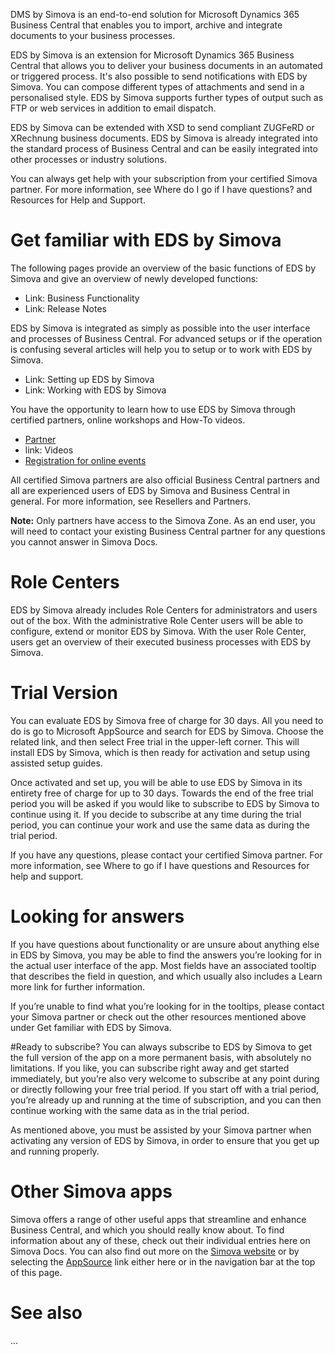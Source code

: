 DMS by Simova is an end-to-end solution for Microsoft Dynamics 365 Business Central that enables you to import, archive and integrate documents to your business processes.




EDS by Simova is an extension for Microsoft Dynamics 365 Business Central that allows you to deliver your business documents in an automated or triggered process. It's also possible to send notifications with EDS by Simova. You can compose different types of attachments and send in a personalised style. EDS by Simova supports further types of output such as FTP or web services in addition to email dispatch.

EDS by Simova can be extended with XSD to send compliant ZUGFeRD or XRechnung business documents. EDS by Simova is already integrated into the standard process of Business Central and can be easily integrated into other processes or industry solutions.

You can always get help with your subscription from your certified Simova partner. For more information, see Where do I go if I have questions? and Resources for Help and Support.

# Get familiar with EDS by Simova
The following pages provide an overview of the basic functions of EDS by Simova and give an overview of newly developed functions:
- Link: Business Functionality
- Link: Release Notes

EDS by Simova is integrated as simply as possible into the user interface and processes of Business Central. For advanced setups or if the operation is confusing several articles will help you to setup or to work with EDS by Simova.
- Link: Setting up EDS by Simova
- Link: Working with EDS by Simova

You have the opportunity to learn how to use EDS by Simova through certified partners, online workshops and How-To videos.
- [Partner](https://www.simova.de/partner?lang=en)
- link: Videos
- [Registration for online events](https://www.simova.de/veranstaltungen?lang=en)

All certified Simova partners are also official Business Central partners and all are experienced users of EDS by Simova and Business Central in general. For more information, see Resellers and Partners.

**Note:** Only partners have access to the Simova Zone. As an end user, you will need to contact your existing Business Central partner for any questions you cannot answer in Simova Docs.

# Role Centers
EDS by Simova already includes Role Centers for administrators and users out of the box. With the administrative Role Center users will be able to configure, extend or monitor EDS by Simova. With the user Role Center, users get an overview of their executed business processes with EDS by Simova.

# Trial Version
You can evaluate EDS by Simova free of charge for 30 days. All you need to do is go to Microsoft AppSource and search for EDS by Simova. Choose the related link, and then select Free trial in the upper-left corner. This will install EDS by Simova, which is then ready for activation and setup using assisted setup guides.

Once activated and set up, you will be able to use EDS by Simova in its entirety free of charge for up to 30 days. Towards the end of the free trial period you will be asked if you would like to subscribe to EDS by Simova to continue using it. If you decide to subscribe at any time during the trial period, you can continue your work and use the same data as during the trial period.

If you have any questions, please contact your certified Simova partner. For more information, see Where to go if I have questions and Resources for help and support.

# Looking for answers
If you have questions about functionality or are unsure about anything else in EDS by Simova, you may be able to find the answers you’re looking for in the actual user interface of the app. Most fields have an associated tooltip that describes the field in question, and which usually also includes a Learn more link for further information.

If you’re unable to find what you’re looking for in the tooltips, please contact your Simova partner or check out the other resources mentioned above under Get familiar with EDS by Simova.

#Ready to subscribe?
You can always subscribe to EDS by Simova to get the full version of the app on a more permanent basis, with absolutely no limitations. If you like, you can subscribe right away and get started immediately, but you’re also very welcome to subscribe at any point during or directly following your free trial period. If you start off with a trial period, you’re already up and running at the time of subscription, and you can then continue working with the same data as in the trial period.

As mentioned above, you must be assisted by your Simova partner when activating any version of EDS by Simova, in order to ensure that you get up and running properly.

# Other Simova apps
Simova offers a range of other useful apps that streamline and enhance Business Central, and which you should really know about. To find information about any of these, check out their individual entries here on Simova Docs. You can also find out more on the [Simova website](https://www.simova.de/?lang=en) or by selecting the [AppSource](https://appsource.microsoft.com/en-us/marketplace/apps?product=dynamics-365-business-central&search=simova&page=1) link either here or in the navigation bar at the top of this page.

# See also
...
